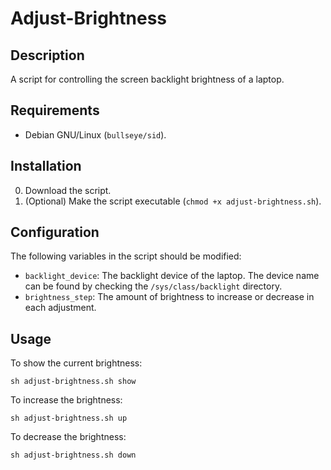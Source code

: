 # Adjust-Brightness #

## Description ##

A script for controlling the screen backlight brightness of a laptop.

## Requirements ##

* Debian GNU/Linux (`bullseye/sid`).

## Installation ##

0. Download the script.
1. (Optional) Make the script executable (`chmod +x adjust-brightness.sh`).

## Configuration ##

The following variables in the script should be modified:

* `backlight_device`: The backlight device of the laptop. The device name can
                      be found by checking the `/sys/class/backlight` directory.
* `brightness_step`: The amount of brightness to increase or decrease in each
                     adjustment.

## Usage ##

To show the current brightness:

```
sh adjust-brightness.sh show
```

To increase the brightness:

```
sh adjust-brightness.sh up
```

To decrease the brightness:

```
sh adjust-brightness.sh down
```
